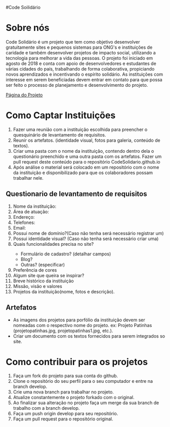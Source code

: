 #Code Soilidário

<h1>Sobre nós</h1>
<p>Code Solidário é um projeto que tem como objetivo desenvolver gratuitamente sites e pequenos sistemas para ONG's e instituições de caridade e também desenvolver projetos de impacto social, utilizando a tecnologia para melhorar a vida das pessoas. O projeto foi iniciado em agosto de 2018 e conta com apoio de desenvolvedores e estudantes de várias cidades do país, trabalhando de forma colaborativa, propiciando novos aprendizados e incentivando o espírito solidário. As instituições com interesse em serem beneficiadas devem entrar em contato para que possa ser feito o processo de planejamento e desenvolvimento do projeto.</p>

<a href="https://codesolidario.github.io/" target="_blank">Página do Projeto</a>

<h1>Como Captar Instituições</h1>
<ol>
	<li>Fazer uma reunião com a instituição escolhida para preencher o quesquinário de levantamento de requisitos.</li>
	<li>Reunir os artefatos. (identidade visual, fotos para galeria, conteúdo de textos).</li>
	<li>Criar uma pasta com o nome da instituição, contendo dentro dela o questionário preenchido e uma outra pasta com os artefatos. Fazer um pull request deste conteúdo para o repositório CodeSolidario.github.io </li>
	<li>Após análise o material será colocado em um repositório com o nome da instituição e disponibilizado para que os colaboradores possam trabalhar nele.</li>
</ol>
<h2>Questionario de levantamento de requisitos</h2>
<ol>
	<li>Nome da instituição:</li>
	<li>Área de atuação:</li>
	<li>Endereço:</li>
	<li>Telefones:</li>
	<li>Email:</li>
	<li>Possui nome de domínio?(Caso não tenha será necessário registrar um)</li>
	<li>Possui identidade visual? (Caso não tenha será necessário criar uma)</li>
	<li>Quais funcionalidades precisa no site?</li>
		<ul>
			<li>Formulário de cadastro? (detalhar campos)</li>
			<li>Blog?</li>
			<li>Outras? (especificar)</li>
		</ul>
	<li>Preferência de cores</li>
	<li>Algum site que queira se inspirar?</li>
	<li>Breve histórico da instituição</li>
	<li>Missão, visão e valores</li>
	<li>Projetos da instituição(nome, fotos e descrição).</li>
	</ol>
	<h2>Artefatos</h2>
	<ul>
		<li>As imagens dos projetos para porfólio da instituição devem ser nomeadas com o respectivo nome do projeto. ex: Projeto Patinhas (projetopatinhas.jpg, projetopatinhas1.jpg, etc.).</li>
		<li>Criar um documento com os textos fornecidos para serem integrados so site.
		</li>
	</ul>
	<h1>Como contribuir para os projetos</h1>
	<ol>
	<li>Faça um fork do projeto para sua conta do github.</li>
	<li>Clone o repositório do seu perfil para o seu computador e entre na branch develop.</li>
	<li>Crie uma nova branch para trabalhar no projeto.</li>
	<li>Atualize constantemente o projeto forkado com o original.</li>
	<li>Ao finalizar sua alteração no projeto faça um merge da sua branch de trabalho com a branch develop.</li>
	<li>Faça um push origin develop para seu repositório.</li>
	<li>Faça um pull request para o repositório original.</li>
	</ol>

